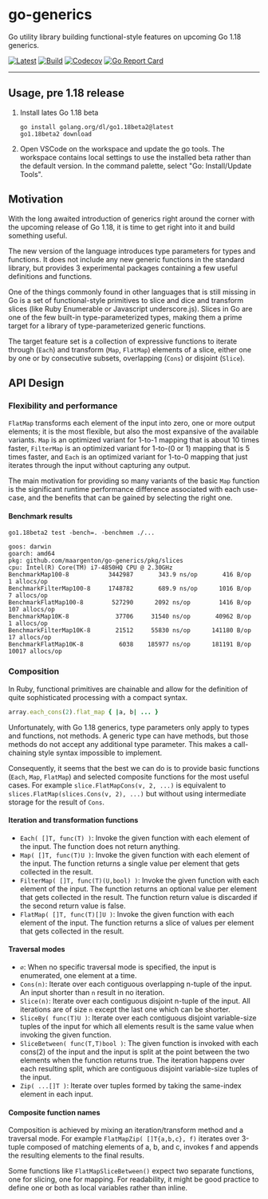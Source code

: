 # go-generics

Go utility library building functional-style features on upcoming Go 1.18
generics.

[![Latest](
  https://img.shields.io/github/v/tag/maargenton/go-generics?color=blue&label=latest&logo=go&logoColor=white&sort=semver)](
  https://pkg.go.dev/github.com/maargenton/go-generics)
[![Build](
  https://img.shields.io/github/workflow/status/maargenton/go-generics/build?label=build&logo=github&logoColor=aaaaaa)](
  https://github.com/maargenton/go-generics/actions?query=branch%3Amaster)
[![Codecov](
  https://img.shields.io/codecov/c/github/maargenton/go-generics?label=codecov&logo=codecov&logoColor=aaaaaa&token=fVZ3ZMAgfo)](
  https://codecov.io/gh/maargenton/go-generics)
[![Go Report Card](
  https://goreportcard.com/badge/github.com/maargenton/go-generics)](
  https://goreportcard.com/report/github.com/maargenton/go-generics)


---------------------------


## Usage, pre 1.18 release

1. Install lates Go 1.18 beta
    ```
    go install golang.org/dl/go1.18beta2@latest
    go1.18beta2 download
    ```
2. Open VSCode on the workspace and update the go tools. The workspace contains
   local settings to use the installed beta rather than the default version. In
   the command palette, select "Go: Install/Update Tools".

## Motivation

With the long awaited introduction of generics right around the corner with the
upcoming release of Go 1.18, it is time to get right into it and build something
useful.

The new version of the language introduces type parameters for types and
functions. It does not include any new generic functions in the standard
library, but provides 3 experimental packages containing a few useful
definitions and functions.

One of the things commonly found in other languages that is still missing in Go
is a set of functional-style primitives to slice and dice and transform slices
(like Ruby Enumerable or Javascript underscore.js). Slices in Go are one of the
few built-in type-parameterized types, making them a prime target for a library
of type-parameterized generic functions.

The target feature set is a collection of expressive functions to iterate
through (`Each`) and transform (`Map`, `FlatMap`) elements of a slice, either
one by one or by consecutive subsets, overlapping (`Cons`) or disjoint
(`Slice`).

## API Design

### Flexibility and performance

`FlatMap` transforms each element of the input into zero, one or more output
elements; it is the most flexible, but also the most expansive of the available
variants. `Map` is an optimized variant for 1-to-1 mapping that is about 10
times faster, `FilterMap` is an optimized variant for 1-to-(0 or 1) mapping that
is 5 times faster, and `Each` is an optimized variant for 1-to-0 mapping that
just iterates through the input without capturing any output.

The main motivation for providing so many variants of the basic `Map` function
is the significant runtime performance difference associated with each use-case,
and the benefits that can be gained by selecting the right one.

#### Benchmark results

```
go1.18beta2 test -bench=. -benchmem ./...

goos: darwin
goarch: amd64
pkg: github.com/maargenton/go-generics/pkg/slices
cpu: Intel(R) Core(TM) i7-4850HQ CPU @ 2.30GHz
BenchmarkMap100-8           3442987       343.9 ns/op       416 B/op       1 allocs/op
BenchmarkFilterMap100-8     1748782       689.9 ns/op      1016 B/op       7 allocs/op
BenchmarkFlatMap100-8        527290      2092 ns/op        1416 B/op     107 allocs/op
BenchmarkMap10K-8             37706     31540 ns/op       40962 B/op       1 allocs/op
BenchmarkFilterMap10K-8       21512     55830 ns/op      141180 B/op      17 allocs/op
BenchmarkFlatMap10K-8          6038    185977 ns/op      181191 B/op   10017 allocs/op
```

### Composition

In Ruby, functional primitives are chainable and allow for the definition of quite sophisticated processing with a compact syntax.

```ruby
array.each_cons(2).flat_map { |a, b| ... }
```

Unfortunately, with Go 1.18 generics, type parameters only apply to types and
functions, not methods. A generic type can have methods, but those methods do
not accept any additional type parameter. This makes a call-chaining style
syntax impossible to implement.

Consequently, it seems that the best we can do is to provide basic functions
(`Each`, `Map`, `FlatMap`) and selected composite functions for the most useful
cases. For example `slice.FlatMapCons(v, 2, ...)` is equivalent to
`slices.FlatMap(slices.Cons(v, 2), ...)` but without using intermediate storage
for the result of `Cons`.

#### Iteration and transformation functions

- `Each( []T, func(T) )`: Invoke the given function with each element of the
  input. The function does not return anything.
- `Map( []T, func(T)U )`: Invoke the given function with each element of the
  input. The function returns a single value per element that gets collected in
  the result.
- `FilterMap( []T, func(T)(U,bool) )`: Invoke the given function with each
  element of the input. The function returns an optional value per element that
  gets collected in the result. The function return value is discarded if the
  second return value is false.
- `FlatMap( []T, func(T)[]U )`: Invoke the given function with each element of
  the input. The function returns a slice of values per element that gets
  collected in the result.

#### Traversal modes

- `∅`: When no specific traversal mode is specified, the input is enumerated,
  one element at a  time.
- `Cons(n)`: Iterate over each contiguous overlapping n-tuple of the input. An
  input shorter than `n` result in no iteration.
- `Slice(n)`: Iterate over each contiguous disjoint n-tuple of the input. All
  iterations are of size `n` except the last one which can be shorter.
- `SliceBy( func(T)U )`: Iterate over each contiguous disjoint variable-size
  tuples of the input for which all elements result is the same value when
  invoking the given function.
- `SliceBetween( func(T,T)bool )`: The given function is invoked with each
  cons(2) of the input and the input is split at the point between the two
  elements when the function returns true. The iteration happens over each
  resulting split, which are contiguous disjoint variable-size tuples of the
  input.
- `Zip( ...[]T )`: Iterate over tuples formed by taking the same-index element
  in each input.

#### Composite function names

Composition is achieved by mixing an iteration/transform method and a traversal
mode. For example `FlatMapZip( []T{a,b,c}, f)` iterates over 3-tuple composed of
matching elements of a, b, and c, invokes f and appends the resulting elements
to the final results.

Some functions like `FlatMapSliceBetween()` expect two separate functions, one
for slicing, one for mapping. For readability, it might be good practice to
define one or both as local variables rather than inline.
